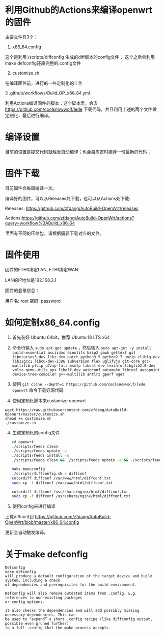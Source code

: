 # 利用Github的Actions来编译openwrt的固件

主要文件有3个：

1. x86_64.config

这个是利用./scripts/diffconfig 生成的diff版本的config文件； 这个之后会利用make defconfig还原完整的.config文件

2. customize.sh

在编译固件前，进行的一些定制化的工作

3 .github/workflows/Build_OP_x86_64.yml

利用Actions编译固件的脚本；这个脚本里，会去 https://github.com/coolsnowwolf/lede 下载代码，并且利用上述的两个文件做定制化，最后进行编译。

# 编译设置

目前的设置是提交代码就触发自动编译；也会每周定时编译一份最新的代码；

# 固件下载

目前固件会每周编译一次。

编译好的固件，可以从Releases处下载，也可以从Actions处下载:

Releases: https://github.com/zfdang/AutoBuild-OpenWrt/releases

Actions:https://github.com/zfdang/AutoBuild-OpenWrt/actions?query=workflow%3ABuild_x86_64

里面有不同的压缩包，请根据需要下载对应的文件。

# 固件使用

固件的ETH0绑定LAN, ETH1绑定WAN.

LAN的IP地址是192.168.2.1

固件的登录信息：

  用户名: root 
  密码: password

# 如何定制x86_64.config

1. 首先装好 Ubuntu 64bit，推荐  Ubuntu  18 LTS x64

2. 命令行输入 `sudo apt-get update` ，然后输入
`
sudo apt-get -y install build-essential asciidoc binutils bzip2 gawk gettext git libncurses5-dev libz-dev patch python3.5 python2.7 unzip zlib1g-dev lib32gcc1 libc6-dev-i386 subversion flex uglifyjs git-core gcc-multilib p7zip p7zip-full msmtp libssl-dev texinfo libglib2.0-dev xmlto qemu-utils upx libelf-dev autoconf automake libtool autopoint device-tree-compiler g++-multilib antlr3 gperf wget
`

3. 使用 `git clone --depth=1 https://github.com/coolsnowwolf/lede openwrt` 命令下载好源代码

4. 使用定制化脚本来customize openwrt
```
wget https://raw.githubusercontent.com/zfdang/AutoBuild-OpenWrt/master/customize.sh
chmod +x customize.sh
./customize.sh
```

4. 生成定制化的config文件

```bash
   cd openwrt
   ./scripts/feeds clean
   ./scripts/feeds update -a
   ./scripts/feeds install -a
   ./scripts/feeds clean && ./scripts/feeds update -a && ./scripts/feeds install -a

   make menuconfig
   ./scripts/diffconfig.sh > diffconf
   colordiff diffconf /var/www/html/diffconf.txt
   sudo cp -f diffconf /var/www/html/diffconf.txt

   colordiff diffconf /usr/share/nginx/html/diffconf.txt
   sudo cp -f diffconf /usr/share/nginx/html/diffconf.txt
```
5. 使用config来进行编译
   
上载diffconf到 https://github.com/zfdang/AutoBuild-OpenWrt/blob/master/x86_64.config

更新会自动触发编译。

# 关于make defconfig

```
Defconfig
make defconfig
will produce a default configuration of the target device and build system, including a check 
of dependencies and prerequisites for the build environment.

Defconfig will also remove outdated items from .config. E.g. references to non-existing packages 
or config options.

It also checks the dependencies and will add possibly missing necessary dependencies. This can
be used to “expand” a short .config recipe (like diffconfig output, possible even pruned further)
to a full .config that the make process accepts.
```
